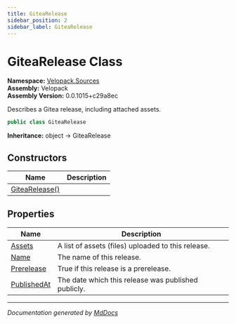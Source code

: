 ```yaml
---
title: GiteaRelease
sidebar_position: 2
sidebar_label: GiteaRelease
---
```

<!--  
  <auto-generated>   
    The contents of this file were generated by a tool.  
    Changes to this file may be list if the file is regenerated  
  </auto-generated>   
-->

# GiteaRelease Class

**Namespace:** [Velopack.Sources](../index.md)  
**Assembly:** Velopack  
**Assembly Version:** 0.0.1015+c29a8ec

 Describes a Gitea release, including attached assets. 

```csharp
public class GiteaRelease
```

**Inheritance:** object → GiteaRelease

## Constructors

| Name                                    | Description |
| --------------------------------------- | ----------- |
| [GiteaRelease()](constructors/index.md) |             |

## Properties

| Name                                     | Description                                           |
| ---------------------------------------- | ----------------------------------------------------- |
| [Assets](properties/Assets.md)           |  A list of assets (files) uploaded to this release.   |
| [Name](properties/Name.md)               |  The name of this release.                            |
| [Prerelease](properties/Prerelease.md)   |  True if this release is a prerelease.                |
| [PublishedAt](properties/PublishedAt.md) |  The date which this release was published publicly.  |

___

*Documentation generated by [MdDocs](https://github.com/ap0llo/mddocs)*
